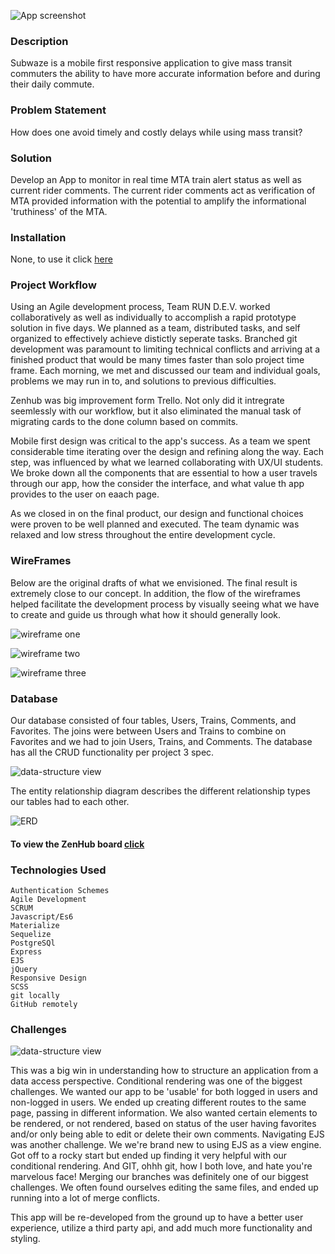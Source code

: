 ![App screenshot](https://cloud.githubusercontent.com/assets/7386478/22713902/40a76c46-ed58-11e6-8658-340ca18d9788.png)

### Description

Subwaze is a mobile first responsive application to give mass transit commuters the ability to have more accurate information before and during their daily commute.

### Problem Statement

How does one avoid timely and costly delays while using mass transit?

### Solution

Develop an App to monitor in real time MTA train alert status as well as current rider comments. The current rider comments act as verification of MTA provided information with the potential to amplify the informational 'truthiness' of the MTA.

### Installation

None, to use it click [here](https://subwaze.herokuapp.com/)

### Project Workflow

Using an Agile development process, Team RUN D.E.V. worked collaboratively as well as individually to accomplish a rapid prototype solution in five days. We planned as a team, distributed tasks, and self organized to effectively achieve distictly seperate tasks. Branched git development was paramount to limiting technical conflicts and arriving at a finished product that would be many times faster than solo project time frame. Each morning, we met and discussed our team and individual goals, problems we may run in to, and solutions to previous difficulties.

Zenhub was big improvement form Trello. Not only did it intregrate seemlessly with our workflow, but it also eliminated the manual task of migrating cards to the done column based on commits.

Mobile first design was critical to the app's success. As a team we spent considerable time iterating over the design and refining along the way. Each step, was influenced by what we learned collaborating with UX/UI students. We broke down all the components that are essential to how a user travels through our app, how the consider the interface, and what value th app provides to the user on eaach page.

As we closed in on the final product, our design and functional choices were proven to be well planned and executed. The team dynamic was relaxed and low stress throughout the entire development cycle.


### WireFrames

Below are the original drafts of what we envisioned. The final result is extremely close to our  concept. In addition, the flow of the wireframes helped facilitate the development process by visually seeing what we have to create and guide us through what how it should generally look.

![wireframe one](https://cloud.githubusercontent.com/assets/7386478/22714017/b13ce756-ed58-11e6-956d-ef975f957864.png)

![wireframe two](https://cloud.githubusercontent.com/assets/7386478/22714056/ddbafe6c-ed58-11e6-8fd5-cf4c864031aa.png)

![wireframe three](https://cloud.githubusercontent.com/assets/7386478/22714113/13bd3606-ed59-11e6-906e-d7fb28b5507a.png)


### Database

Our database consisted of four tables, Users, Trains, Comments, and Favorites. The joins were between Users and Trains to combine on Favorites and we had to join Users, Trains, and Comments. The database has all the CRUD functionality per project 3 spec.

![data-structure view](https://cloud.githubusercontent.com/assets/7386478/22714647/808836f8-ed5b-11e6-83a6-07a0b3ebf3f7.png)

The entity relationship diagram describes the different relationship types our tables had to each other.

![ERD](https://cloud.githubusercontent.com/assets/7386478/22714162/4df9e198-ed59-11e6-981d-9d510458d819.png)



#### To view the ZenHub board [click](https://github.com/StevenGallo/subwaze/issues/46#boards?repos=80777130)

### Technologies Used
    Authentication Schemes
    Agile Development
    SCRUM
    Javascript/Es6
    Materialize
    Sequelize
    PostgreSQl
    Express
    EJS
    jQuery
    Responsive Design
    SCSS
    git locally
    GitHub remotely

### Challenges

![data-structure view](https://cloud.githubusercontent.com/assets/7386478/22714647/808836f8-ed5b-11e6-83a6-07a0b3ebf3f7.png)

This was a big win in understanding how to structure an application from a data access perspective. Conditional rendering was one of the biggest challenges. We wanted our app to be 'usable' for both logged in users and non-logged in users. We ended up creating different routes to the same page, passing in different information. We also wanted certain elements to be rendered, or not rendered, based on status of the user having favorites and/or only being able to edit or delete their own comments. Navigating EJS was another challenge. We we're brand new to using EJS as a view engine. Got off to a rocky start but ended up finding it very helpful with our conditional rendering. And GIT, ohhh git, how I both love, and hate you're marvelous face! Merging our branches was definitely one of our biggest challenges. We often found ourselves editing the same files, and ended up running into a lot of merge conflicts.


This app will be re-developed from the ground up to have a better user experience, utilize a third party api, and add much more functionality and styling.

